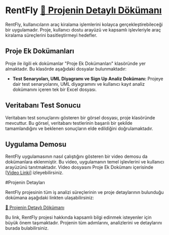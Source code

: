 # RentFly [🔗 Projenin Detaylı Dökümanı](https://docs.google.com/spreadsheets/d/17TtlctgABjp5MfxRiA-k5OPA_wVDM5_3223XVGh0ex0/edit?gid=1248458228#gid=1248458228)

RentFly, kullanıcıların araç kiralama işlemlerini kolayca gerçekleştirebileceği bir uygulamadır. Proje, kullanıcı dostu arayüzü ve kapsamlı işlevleriyle araç kiralama süreçlerini basitleştirmeyi hedefler.

## Proje Ek Dokümanları

Proje ile ilgili ek dokümanlar "Proje Ek Dokümanları" klasöründe yer almaktadır. Bu klasörde aşağıdaki dosyalar bulunmaktadır:

- **Test Senaryoları, UML Diyagramı ve Sign Up Analiz Dokümanı:** Projeye dair test senaryolarını, UML diyagramını ve kullanıcı kayıt analiz dokümanını içeren tek bir Excel dosyası.

## Veritabanı Test Sonucu

Veritabanı test sonuçlarını gösteren bir görsel dosyası, proje klasöründe mevcuttur. Bu görsel, veritabanı testlerinin başarılı bir şekilde tamamlandığını ve beklenen sonuçların elde edildiğini doğrulamaktadır.

## Uygulama Demosu

RentFly uygulamasının nasıl çalıştığını gösteren bir video demosu da dokümanlara eklenmiştir. Bu video, uygulamanın temel işlevlerini ve kullanıcı arayüzünü tanıtmaktadır. Video dosyasını Proje Ek Dokümanı içerisinde [[Video Linki](https://github.com/aykanatcanberk/RentFly_test/blob/main/Proje%20Ek%20Dokümanları-Demo%2CTest%20Case%20Dokümanı%20vs/rentfly_video-demo.mp4)] izleyebilirsiniz.

#Projenin Detayları

RentFly projesinin tüm iş analizi süreçlerinin ve proje detaylarının bulunduğu  dokümana aşağıdaki linkten ulaşabilirsiniz:

[🔗 Projenin Detaylı Dökümanı](https://docs.google.com/spreadsheets/d/17TtlctgABjp5MfxRiA-k5OPA_wVDM5_3223XVGh0ex0/edit?gid=1248458228#gid=1248458228)

Bu link, RentFly projesi hakkında kapsamlı bilgi edinmek isteyenler için büyük önem taşımaktadır. Projenin tüm adımlarını, analizlerini ve detaylarını burada bulabilirsiniz.
